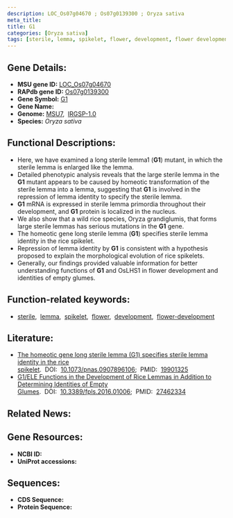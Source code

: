 ```yaml
---
description: LOC_Os07g04670 ; Os07g0139300 ; Oryza sativa
meta_title:
title: G1
categories: [Oryza sativa]
tags: [sterile, lemma, spikelet, flower, development, flower development]
---
```


## Gene Details:
- **MSU gene ID:** [LOC_Os07g04670](http://rice.uga.edu/cgi-bin/ORF_infopage.cgi?orf=LOC_Os07g04670)  
- **RAPdb gene ID:** [Os07g0139300](https://rapdb.dna.affrc.go.jp/locus/?name=Os07g0139300)  
- **Gene Symbol:** <u>G1</u>
- **Gene Name:**
- **Genome:**  [MSU7](http://rice.uga.edu/),&nbsp;&nbsp;[IRGSP-1.0](https://rapdb.dna.affrc.go.jp/download/irgsp1.html)
- **Species:** *Oryza sativa*

## Functional Descriptions:
   - Here, we have examined a long sterile lemma1 (**G1**) mutant, in which the sterile lemma is enlarged like the lemma.
   - Detailed phenotypic analysis reveals that the large sterile lemma in the **G1** mutant appears to be caused by homeotic transformation of the sterile lemma into a lemma, suggesting that **G1** is involved in the repression of lemma identity to specify the sterile lemma.
   - **G1** mRNA is expressed in sterile lemma primordia throughout their development, and **G1** protein is localized in the nucleus.
   - We also show that a wild rice species, Oryza grandiglumis, that forms large sterile lemmas has serious mutations in the **G1** gene.
   - The homeotic gene long sterile lemma (**G1**) specifies sterile lemma identity in the rice spikelet.
   - Repression of lemma identity by **G1** is consistent with a hypothesis proposed to explain the morphological evolution of rice spikelets.
   - Generally, our findings provided valuable information for better understanding functions of **G1** and OsLHS1 in flower development and identities of empty glumes.

## Function-related keywords:
   - [sterile](/tags/sterile/),&nbsp;&nbsp;[lemma](/tags/lemma/),&nbsp;&nbsp;[spikelet](/tags/spikelet/),&nbsp;&nbsp;[flower](/tags/flower/),&nbsp;&nbsp;[development](/tags/development/),&nbsp;&nbsp;[flower-development](/tags/flower-development/)

## Literature:
   - [The homeotic gene long sterile lemma (G1) specifies sterile lemma identity in the rice spikelet](https://www.doi.org/10.1073/pnas.0907896106).&nbsp;&nbsp;DOI:&nbsp;&nbsp;[10.1073/pnas.0907896106](https://www.doi.org/10.1073/pnas.0907896106);&nbsp;&nbsp;PMID:&nbsp;&nbsp;[19901325](https://pubmed.ncbi.nlm.nih.gov/19901325/)
   - [G1/ELE Functions in the Development of Rice Lemmas in Addition to Determining Identities of Empty Glumes](https://www.doi.org/10.3389/fpls.2016.01006).&nbsp;&nbsp;DOI:&nbsp;&nbsp;[10.3389/fpls.2016.01006](https://www.doi.org/10.3389/fpls.2016.01006);&nbsp;&nbsp;PMID:&nbsp;&nbsp;[27462334](https://pubmed.ncbi.nlm.nih.gov/27462334/)

## Related News:

## Gene Resources:
- **NCBI ID:**  []()
- **UniProt accessions:** [](https://www.uniprot.org/uniprotkb//entry)

## Sequences:
- **CDS Sequence:**
- **Protein Sequence:**
